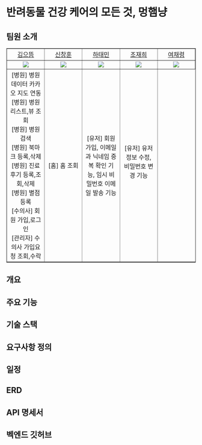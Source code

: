 # 반려동물 건강 케어의 모든 것, 멍햄냥

## 팀원 소개
<table border="1" cellspacing="0" cellpadding="0" width="100%">
    <tr width="100%">
        <td width="20%" align="center"><a href= "https://github.com/ked1125">김으뜸</a></td>
        <td width="20%" align="center"><a href= "https://github.com/changhun95">신창훈</a></td>
        <td width="20%" align="center"><a href= "https://github.com/HATAEMIN1">하태민</a></td>
        <td width="20%" align="center"><a href= "https://github.com/jjh099">조재희</a></td>
        <td width="20%" align="center"><a href= "https://github.com/chloeyeo">여채령</a></td>
    </tr>
    <tr width="100%">
        <td align="center"><img src = "https://github.com/ked1125.png"></td>
        <td align="center"><img src = "https://github.com/changhun95.png"/></td>
        <td align="center"><img src = "https://github.com/HATAEMIN1.png"/></td>
        <td align="center"><img src = "https://github.com/jjh099.png"/></td>
        <td align="center"><img src = "https://github.com/chloeyeo.png"/></td>
    </tr>
    <tr width="100%">
        <td width="20%" align="center">
        [병원] 병원 데이터 카카오 지도 연동<br>  
        [병원] 병원 리스트,뷰 조회<br>
        [병원] 병원 검색<br>  
        [병원] 북마크 등록,삭제<br>
        [병원] 진료후기 등록,조회,삭제<br>
        [병원] 별점 등록<br>
        [수의사] 회원 가입,로그인<br>
        [관리자] 수의사 가입요청 조회,수락   
        </td>
        <td width="20%" align="center">
        [홈] 홈 조회<br>
        </td>
        <td width="20%" align="center">
        [유저] 회원 가입, 이메일과 닉네임 중복 확인 기능, 임시 비밀번호 이메일 발송 기능<br>
        </td>
        <td width="20%" align="center">
        [유저] 유저 정보 수정, 비밀번호 변경 기능<br>
        <br>
        </td>
   </tr>
</table>

## 개요
## 주요 기능
## 기술 스택
## 요구사항 정의
## 일정
## ERD
## API 명세서
## 벡엔드 깃허브
<a href="">
